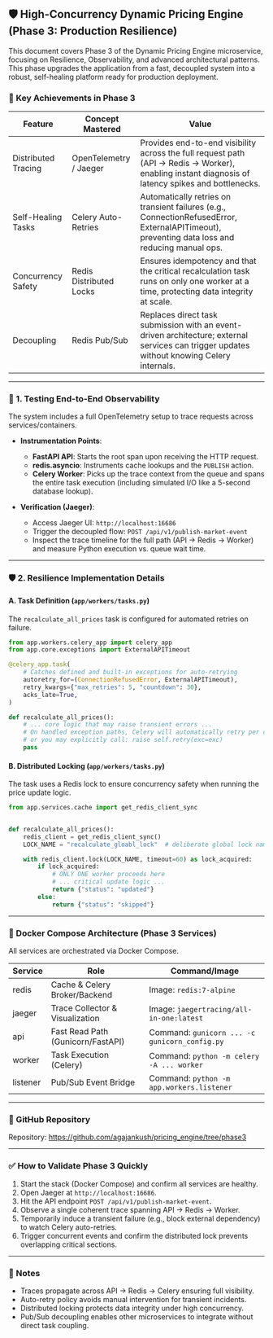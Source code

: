 ## 🛡️ High-Concurrency Dynamic Pricing Engine (Phase 3: Production Resilience)

This document covers Phase 3 of the Dynamic Pricing Engine microservice, focusing on Resilience, Observability, and advanced architectural patterns. This phase upgrades the application from a fast, decoupled system into a robust, self-healing platform ready for production deployment.

### 🎯 Key Achievements in Phase 3

| Feature             | Concept Mastered        | Value                                                                                                                                             |
| ------------------- | ----------------------- | ------------------------------------------------------------------------------------------------------------------------------------------------- |
| Distributed Tracing | OpenTelemetry / Jaeger  | Provides end-to-end visibility across the full request path (API → Redis → Worker), enabling instant diagnosis of latency spikes and bottlenecks. |
| Self-Healing Tasks  | Celery Auto-Retries     | Automatically retries on transient failures (e.g., ConnectionRefusedError, ExternalAPITimeout), preventing data loss and reducing manual ops.     |
| Concurrency Safety  | Redis Distributed Locks | Ensures idempotency and that the critical recalculation task runs on only one worker at a time, protecting data integrity at scale.               |
| Decoupling          | Redis Pub/Sub           | Replaces direct task submission with an event-driven architecture; external services can trigger updates without knowing Celery internals.        |

---

### 🔭 1. Testing End-to-End Observability

The system includes a full OpenTelemetry setup to trace requests across services/containers.

- **Instrumentation Points**:

  - **FastAPI API**: Starts the root span upon receiving the HTTP request.
  - **redis.asyncio**: Instruments cache lookups and the `PUBLISH` action.
  - **Celery Worker**: Picks up the trace context from the queue and spans the entire task execution (including simulated I/O like a 5-second database lookup).

- **Verification (Jaeger)**:
  - Access Jaeger UI: `http://localhost:16686`
  - Trigger the decoupled flow: `POST /api/v1/publish-market-event`
  - Inspect the trace timeline for the full path (API → Redis → Worker) and measure Python execution vs. queue wait time.

---

### 🛡️ 2. Resilience Implementation Details

#### A. Task Definition (`app/workers/tasks.py`)

The `recalculate_all_prices` task is configured for automated retries on failure.

```python
from app.workers.celery_app import celery_app
from app.core.exceptions import ExternalAPITimeout

@celery_app.task(
    # Catches defined and built-in exceptions for auto-retrying
    autoretry_for=(ConnectionRefusedError, ExternalAPITimeout),
    retry_kwargs={"max_retries": 5, "countdown": 30},
    acks_late=True,
)

def recalculate_all_prices():
    # ... core logic that may raise transient errors ...
    # On handled exception paths, Celery will automatically retry per config
    # or you may explicitly call: raise self.retry(exc=exc)
    pass
```

#### B. Distributed Locking (`app/workers/tasks.py`)

The task uses a Redis lock to ensure concurrency safety when running the price update logic.

```python
from app.services.cache import get_redis_client_sync


def recalculate_all_prices():
    redis_client = get_redis_client_sync()
    LOCK_NAME = "recalculate_gloabl_lock"  # deliberate global lock name

    with redis_client.lock(LOCK_NAME, timeout=60) as lock_acquired:
        if lock_acquired:
            # ONLY ONE worker proceeds here
            # ... critical update logic ...
            return {"status": "updated"}
        else:
            return {"status": "skipped"}
```

---

### 🐳 Docker Compose Architecture (Phase 3 Services)

All services are orchestrated via Docker Compose.

| Service  | Role                              | Command/Image                                 |
| -------- | --------------------------------- | --------------------------------------------- |
| redis    | Cache & Celery Broker/Backend     | Image: `redis:7-alpine`                       |
| jaeger   | Trace Collector & Visualization   | Image: `jaegertracing/all-in-one:latest`      |
| api      | Fast Read Path (Gunicorn/FastAPI) | Command: `gunicorn ... -c gunicorn_config.py` |
| worker   | Task Execution (Celery)           | Command: `python -m celery -A ... worker`     |
| listener | Pub/Sub Event Bridge              | Command: `python -m app.workers.listener`     |

---

### 🔗 GitHub Repository

Repository: https://github.com/agajankush/pricing_engine/tree/phase3

---

### ✅ How to Validate Phase 3 Quickly

1. Start the stack (Docker Compose) and confirm all services are healthy.
2. Open Jaeger at `http://localhost:16686`.
3. Hit the API endpoint `POST /api/v1/publish-market-event`.
4. Observe a single coherent trace spanning API → Redis → Worker.
5. Temporarily induce a transient failure (e.g., block external dependency) to watch Celery auto-retries.
6. Trigger concurrent events and confirm the distributed lock prevents overlapping critical sections.

---

### 📌 Notes

- Traces propagate across API → Redis → Celery ensuring full visibility.
- Auto-retry policy avoids manual intervention for transient incidents.
- Distributed locking protects data integrity under high concurrency.
- Pub/Sub decoupling enables other microservices to integrate without direct task coupling.
